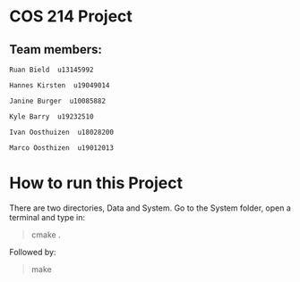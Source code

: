# COS 214 Project
## Team members:
	Ruan Bield  u13145992

	Hannes Kirsten  u19049014

	Janine Burger  u10085882

	Kyle Barry  u19232510

	Ivan Oosthuizen  u18028200

	Marco Oosthizen  u19012013

# How to run this Project
There are two directories, Data and System. Go to the System folder, open a terminal and type in:
> cmake .

Followed by:
> make
